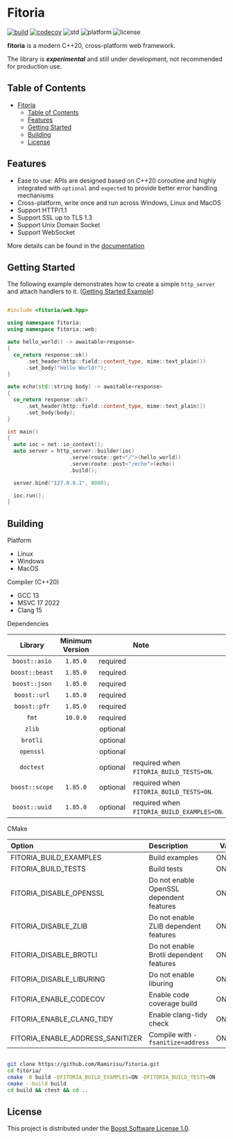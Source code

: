 # Fitoria

[![build](https://github.com/Ramirisu/fitoria/actions/workflows/build_matrix.yml/badge.svg)](https://github.com/Ramirisu/fitoria/actions/workflows/build_matrix.yml)
[![codecov](https://codecov.io/gh/Ramirisu/fitoria/branch/main/graph/badge.svg?token=YDZ6KGEV0A)](https://codecov.io/gh/Ramirisu/fitoria)
![std](https://img.shields.io/badge/std-20-blue.svg)
![platform](https://img.shields.io/badge/platform-windows%2Flinux%2Fmacos-blue)
![license](https://img.shields.io/badge/license-BSL--1.0-blue)

**fitoria** is a modern C++20, cross-platform web framework.

The library is ***experimental*** and still under development, not recommended for production use.

## Table of Contents

- [Fitoria](#fitoria)
  - [Table of Contents](#table-of-contents)
  - [Features](#features)
  - [Getting Started](#getting-started)
  - [Building](#building)
  - [License](#license)

## Features

- Ease to use: APIs are designed based on C++20 coroutine and highly integrated with `optional` and `expected` to provide better error handling mechanisms
- Cross-platform, write once and run across Windows, Linux and MacOS
- Support HTTP/1.1
- Support SSL up to TLS 1.3
- Support Unix Domain Socket
- Support WebSocket

More details can be found in the [documentation](https://ramirisu.github.io/fitoria/)

## Getting Started

The following example demonstrates how to create a simple ``http_server`` and attach handlers to it. ([Getting Started Example](https://github.com/Ramirisu/fitoria/blob/main/example/web/basic/getting_started.cpp))

```cpp

#include <fitoria/web.hpp>

using namespace fitoria;
using namespace fitoria::web;

auto hello_world() -> awaitable<response>
{
  co_return response::ok()
      .set_header(http::field::content_type, mime::text_plain())
      .set_body("Hello World!");
}

auto echo(std::string body) -> awaitable<response>
{
  co_return response::ok()
      .set_header(http::field::content_type, mime::text_plain())
      .set_body(body);
}

int main()
{
  auto ioc = net::io_context();
  auto server = http_server::builder(ioc)
                    .serve(route::get<"/">(hello_world))
                    .serve(route::post<"/echo">(echo))
                    .build();

  server.bind("127.0.0.1", 8080);

  ioc.run();
}

```

## Building

Platform

- Linux
- Windows
- MacOS

Compiler (C++20)

- GCC 13
- MSVC 17 2022
- Clang 15

Dependencies

|    Library     | Minimum Version |          | Note                                       |
| :------------: | :-------------: | :------: | :----------------------------------------- |
| `boost::asio`  |    `1.85.0`     | required |                                            |
| `boost::beast` |    `1.85.0`     | required |                                            |
| `boost::json`  |    `1.85.0`     | required |                                            |
|  `boost::url`  |    `1.85.0`     | required |                                            |
|  `boost::pfr`  |    `1.85.0`     | required |                                            |
|     `fmt`      |    `10.0.0`     | required |                                            |
|     `zlib`     |                 | optional |                                            |
|    `brotli`    |                 | optional |                                            |
|   `openssl`    |                 | optional |                                            |
|   `doctest`    |                 | optional | required when `FITORIA_BUILD_TESTS=ON`.    |
| `boost::scope` |    `1.85.0`     | optional | required when `FITORIA_BUILD_TESTS=ON`.    |
| `boost::uuid`  |    `1.85.0`     | optional | required when `FITORIA_BUILD_EXAMPLES=ON`. |

CMake

| Option                           | Description                              | Value  | Default |
| :------------------------------- | :--------------------------------------- | :----: | :-----: |
| FITORIA_BUILD_EXAMPLES           | Build examples                           | ON/OFF |   OFF   |
| FITORIA_BUILD_TESTS              | Build tests                              | ON/OFF |   OFF   |
| FITORIA_DISABLE_OPENSSL          | Do not enable OpenSSL dependent features | ON/OFF |   OFF   |
| FITORIA_DISABLE_ZLIB             | Do not enable ZLIB dependent features    | ON/OFF |   OFF   |
| FITORIA_DISABLE_BROTLI           | Do not enable Brotli dependent features  | ON/OFF |   OFF   |
| FITORIA_DISABLE_LIBURING         | Do not enable liburing                   | ON/OFF |   OFF   |
| FITORIA_ENABLE_CODECOV           | Enable code coverage build               | ON/OFF |   OFF   |
| FITORIA_ENABLE_CLANG_TIDY        | Enable clang-tidy check                  | ON/OFF |   OFF   |
| FITORIA_ENABLE_ADDRESS_SANITIZER | Compile with `-fsanitize=address`        | ON/OFF |   OFF   |

```sh

git clone https://github.com/Ramirisu/fitoria.git
cd fitoria/
cmake -B build -DFITORIA_BUILD_EXAMPLES=ON -DFITORIA_BUILD_TESTS=ON
cmake --build build
cd build && ctest && cd ..

```

## License

This project is distributed under the [Boost Software License 1.0](https://www.boost.org/LICENSE_1_0.txt).
